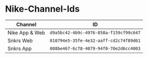 # Nike-Channel-Ids

Channel | ID
---|---
Nike App & Web | `d9a5bc42-4b9c-4976-858a-f159cf99c647`
Snkrs Web | `010794e5-35fe-4e32-aaff-cd2c74f89d61`
Snkrs App | `008be467-6c78-4079-94f0-70e2d6cc4003`
